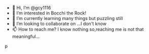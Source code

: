 - 👋 Hi, I’m @gcy1116
- 👀 I’m interested in Bocchi the Rock!
- 🌱 I’m currently learning many things but puzzling still
- 💞️ I’m looking to collaborate on ...I don't know
- 📫 How to reach me? I know nothing so,reaching me is not that meaningful...

<!---
gcy1116/gcy1116 is a ✨ special ✨ repository because its `README.md` (this file) appears on your GitHub profile.
You can click the Preview link to take a look at your changes.
--->
p
